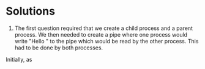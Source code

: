 # Solutions

1. The first question required that we create a child process and a parent process. We then needed to create a pipe where one process would write "Hello <PID of process reading>" to the pipe which would be read by the other process. This had to be done by both processes.

Initially, as 